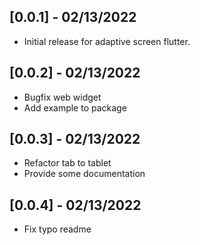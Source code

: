 ## [0.0.1] - 02/13/2022

* Initial release for adaptive screen flutter.

## [0.0.2] - 02/13/2022

* Bugfix web widget
* Add example to package

## [0.0.3] - 02/13/2022

* Refactor tab to tablet
* Provide some documentation

## [0.0.4] - 02/13/2022

* Fix typo readme
